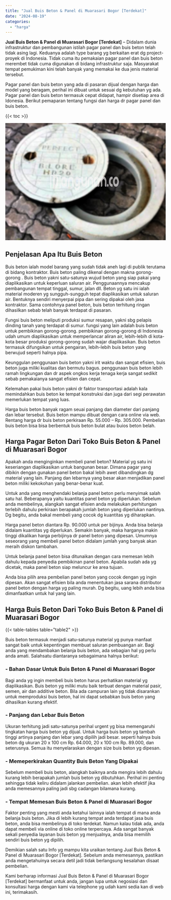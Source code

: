 ```yaml
---
title: "Jual Buis Beton & Panel di Muarasari Bogor [Terdekat]"
date: "2024-08-19"
categories: 
  - "harga"
---
```


**Jual Buis Beton & Panel di Muarasari Bogor \[Terdekat\]** – Didalam dunia infrastruktur dan pembangunan istilah pagar panel dan buis beton telah tidak asing lagi. Keduanya adalah type barang yg berkaitan erat dg project-proyek di Indonesia. Tidak cuma itu pemakaian pagar panel dan buis beton merembet tidak cuma digunakan di bidang infrastruktur saja. Masyarakat tempat pemukiman kini telah banyak yang memakai ke dua jenis material tersebut.

Pagar panel dan buis beton yang ada di pasaran dijual dengan harga dan model yang beragam, perihal ini dibuat untuk sesuai dg kebutuhan yg ada. Pagar panel dan buis beton termasuk cepat didapat, hampir disetiap area di Idonesia. Berikut pemaparan tentang fungsi dan harga dr pagar panel dan buis beton.

{{< toc >}}

![Jual Buis Beton & Panel di Muarasari Bogor [Terdekat]](/images/jual-panel-buis-beton-murah-65.png)

## Penjelasan Apa Itu Buis Beton

Buis beton ialah model barang yang sudah tidak aneh lagi di publik terutama di bidang kontraktor. Buis beton paling dikenal dengan makna gorong-gorong . Buis beton yakni satu-satunya wujud beton yang siap pakai yang diaplikasikan untuk keperluan saluran air. Penggunaannya mencakup pembangunan tempat tinggal, sumur, jalan dll. Beton yg satu ini ialah material moderen yg sungguh-sungguh tepat diaplikasikan untuk saluran air. Bentuknya sendiri menyerpai pipa dan sering dipakai oleh jasa kontraktor. Sama contohnya panel beton, buis beton terhitung ringan dihasilkan sebab telah banyak terdapat di pasaran.

Fungsi buis beton meliputi produksi sumur resapan, yakni sbg pelapis dinding tanah yang terdapat di sumur. fungsi yang lain adalah buis beton untuk pembikinan gorong-gorong. pembikinan gorong-gorong di Indonesia udah umum diaplikasikan untuk memperlancar aliran air, lebih-lebih di kota-kota besar produksi gorong-gorong sudah wajar diaplikasikan. Buis beton termasuk difungsikan untuk pengairan, lebih-lebih buis beton yang berwujud seperti halnya pipa.

Keunggulan penggunaan buis beton yakni irit waktu dan sangat efisien, buis beton juga miliki kualitas dan bermutu bagus. penggunaan buis beton lebih ramah lingkungan dan dr aspek ongkos kerja tenaga kerja sangat sedikit sebab pemakaianya sangat efisien dan cepat.

Kelemahan pakai buis beton yakni dr faktor transportasi adalah kala memindahkan buis beton ke tempat konstruksi dan juga dari segi perawatan memerlukan tempat yang luas.

Harga buis beton banyak ragam seuai panjang dan diameter dari panjang dan lebar tersebut. Buis beton mampu dibuat dengan cara online via web. Rentang harga dr buis beton perkiraan Rp. 55.000 – Rp. 305.000. Pembelian buis beton bisa bisa berbentuk buis beton bulat atau buios beton belah.

## Harga Pagar Beton Dari Toko Buis Beton & Panel di Muarasari Bogor

Apakah anda menginginkan membeli panel beton? Material yg satu ini keseriangan diaplikasikan untuk bangunan besar. Dimana pagar yang dibikin dengan gunakan panel beton bakal lebih awet dibandingkan dg material yang lain. Panjang dan lebarnya yang besar akan menjadikan panel beton miliki kekokohan yang benar-benar kuat.

Untuk anda yang menghendaki belanja panel beton perlu menyimak salah satu hal. Beberapanya yaitu kuantitas panel beton yg diperlukan. Sebelum anda membelinya, alangkah sangat efisien anda melakukan perhitungan terlebih dahulu perkiraan berapakah jumlah beton yang diperlukan nantinya. Dg begitu, anda bakal membeli yang cocok dg kuantitas yg diharapkan.

Harga panel beton diantara Rp. 90.000 untuk per bijinya. Anda bisa belanja didalam kuantitas yg diperlukan. Semakin banyak, maka harganya makin tinggi dikalikan harga perbijinya dr panel beton yang dipesan. Umumnya seseorang yang membeli panel beton didalam jumlah yang banyak akan meraih diskon tambahan.

Untuk belanja panel beton bisa ditunaikan dengan cara memesan lebih dahulu kepada penyedia pembikinan panel beton. Apabila sudah ada yg dicetak, maka panel beton siap meluncur ke area tujuan.

Anda bisa pilih area pembelian panel beton yang cocok dengan yg ingin dipesan. Akan sangat efisien bila anda menentukan jasa sarana distributor panel beton dengan harga yg paling murah. Dg begitu, uang lebih anda bisa dimanfaatkan untuk hal yang lain.

## Harga Buis Beton Dari Toko Buis Beton & Panel di Muarasari Bogor

{{< table-tables table="table2" >}}

Buis beton termasuk menjadi satu-satunya material yg punya manfaat sangat baik untuk kepentingan membuat saluran pembuangan air. Bagi anda yang mendambakan belanja buis beton, ada sebagian hal yg perlu anda amati. Salahsatu diantaranya sebagaimana halnya berikut:

### \- Bahan Dasar Untuk Buis Beton & Panel di Muarasari Bogor

Bagi anda yg ingin membeli buis beton harus perhatikan material yg diaplikasikan. Buis beton yg miliki mutu baik terbuat dengan material pasir, semen, air dan additive beton. Bila ada campuran lain yg tidak disarankan untuk memproduksi buis beton, hal ini dapat sebabkan buis beton yang dihasilkan kurang efektif.

### \- Panjang dan Lebar Buis Beton

Ukuran terhitung jadi satu-satunya perihal urgent yg bisa memengaruhi tingkatan harga buis beton yg dijual. Untuk harga buis beton yg tambah tinggi artinya panjang dan lebar yang dipilih jadi besar. seperti halnya buis beton dg ukuran 20 x 100 cm Rp. 64.000, 20 x 100 cm Rp. 89.000, dan seterusnya. Semua itu menyelaraskan dengan size buis beton yg dipesan.

### \- Memeperkirakan Quantity Buis Beton Yang Dipakai

Sebelum membeli buis beton, alangkah baiknya anda mengira lebih dahulu kurang lebih berapakah jumlah buis beton yg dibutuhkan. Perihal ini penting sehingga tidak keliru didalam jalankan pembelian. akan lebih efektif jika anda memesannya paling jadi sbg cadangan bilamana kurang.

### \- Tempat Memesan Buis Beton & Panel di Muarasari Bogor

Faktor penting yang mesti anda ketahui lainnya ialah tempat di mana anda belanja buis beton. Jika di lebih kurang tempat anda terdapat jasa buis beton, anda bisa membelinya di toko terdekat. Namun kalau tidak ada, anda dapat membeli via online di toko online terpercaya. Ada sangat banyak sekali penyedia layanan buis beton yg menjualnya, anda bisa memilih sendiri buis beton yg dipilih.

Demikian salah satu Info yg mampu kita uraikan tentang Jual Buis Beton & Panel di Muarasari Bogor \[Terdekat\]. Sebelum anda memesannya, pastikan anda mengetahuinya secara detil jadi tidak berlangsung kesalahan disaat pembelian.

Kami berharap informasi Jual Buis Beton & Panel di Muarasari Bogor \[Terdekat\] bermanfaat untuk anda, jangan lupa untuk negosiasi dan konsultasi harga dengan kami via telephone yg udah kami sedia kan di web ini, terimakasih.
